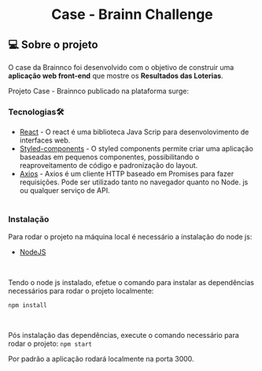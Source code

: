 <h1 align="center">
     Case - Brainn Challenge
</h1>

## 💻 Sobre o projeto

   O case da Brainnco foi desenvolvido com o objetivo de construir uma **aplicação web front-end** que mostre os **Resultados das Loterias**.


Projeto Case - Brainnco publicado na plataforma surge:

<!-- #### - [Link: Brainn Case](https://conscious-twist.surge.sh/)
<br/> -->

### Tecnologias🛠

  - [React](https://pt-br.reactjs.org/)  - O react é uma biblioteca Java Scrip para desenvolovimento de interfaces web.
  - [Styled-components](https://styled-components.com/) - O styled components permite criar uma aplicação baseadas em pequenos componentes, possibilitando o reaproveitamento de código e padronização do layout.
  - [Axios](https://github.com/axios/axios) - Axios é um cliente HTTP baseado em Promises para fazer requisições. Pode ser utilizado tanto no navegador quanto no Node. js ou qualquer serviço de API.
  <br/><br/>

### Instalação

Para rodar o projeto na máquina local é necessário a instalação do node js:
- [NodeJS](https://nodejs.org/en/download/)
<br/>

Tendo o node js instalado, efetue o comando para instalar as dependências necessários para rodar o projeto localmente:
```
npm install 
```
<br/>

Pós instalação das dependências, execute o comando necessário para rodar o projeto:
`npm start`
<br/>

Por padrão a aplicação rodará localmente na porta 3000.
<br/><br/>



